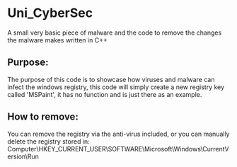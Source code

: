# Uni_CyberSec
A small very basic piece of malware and the code to remove the changes the malware makes written in C++

Purpose:
-----------------------------------------------------------------
The purpose of this code is to showcase how viruses and malware can infect the windows registry, this code will simply create a new registry key called 'MSPaint', it has no function and is just there as an example.

How to remove:
-----------------------------------------------------------------
You can remove the registry via the anti-virus included, or you can manually delete the registry stored in:
Computer\HKEY_CURRENT_USER\SOFTWARE\Microsoft\Windows\CurrentVersion\Run
